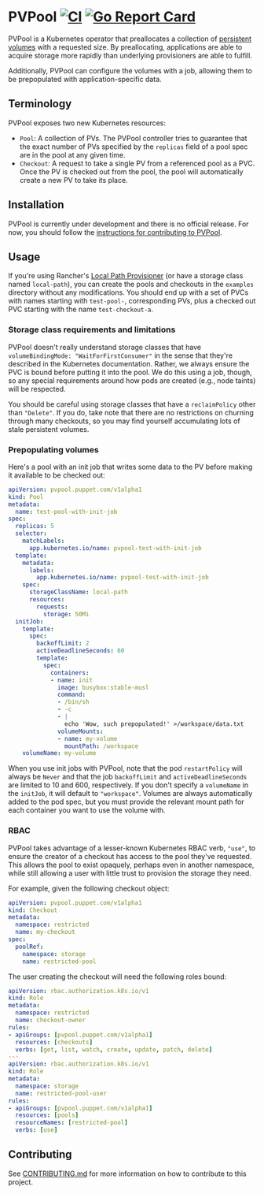 # PVPool [![CI](https://github.com/puppetlabs/pvpool/workflows/CI/badge.svg)](https://github.com/puppetlabs/pvpool/actions?query=workflow%3ACI) [![Go Report Card](https://goreportcard.com/badge/github.com/puppetlabs/pvpool)](https://goreportcard.com/report/github.com/puppetlabs/pvpool)

PVPool is a Kubernetes operator that preallocates a collection of [persistent volumes](https://kubernetes.io/docs/concepts/storage/persistent-volumes/) with a requested size. By preallocating, applications are able to acquire storage more rapidly than underlying provisioners are able to fulfill.

Additionally, PVPool can configure the volumes with a job, allowing them to be prepopulated with application-specific data.

## Terminology

PVPool exposes two new Kubernetes resources:

* `Pool`: A collection of PVs. The PVPool controller tries to guarantee that the exact number of PVs specified by the `replicas` field of a pool spec are in the pool at any given time.
* `Checkout`: A request to take a single PV from a referenced pool as a PVC. Once the PV is checked out from the pool, the pool will automatically create a new PV to take its place.

## Installation

PVPool is currently under development and there is no official release. For now, you should follow the [instructions for contributing to PVPool](CONTRIBUTING.md).

## Usage

If you're using Rancher's [Local Path Provisioner](https://github.com/rancher/local-path-provisioner) (or have a storage class named `local-path`), you can create the pools and checkouts in the `examples` directory without any modifications. You should end up with a set of PVCs with names starting with `test-pool-`, corresponding PVs, plus a checked out PVC starting with the name `test-checkout-a`.

### Storage class requirements and limitations

PVPool doesn't really understand storage classes that have `volumeBindingMode: "WaitForFirstConsumer"` in the sense that they're described in the Kubernetes documentation. Rather, we always ensure the PVC is bound before putting it into the pool. We do this using a job, though, so any special requirements around how pods are created (e.g., node taints) will be respected.

You should be careful using storage classes that have a `reclaimPolicy` other than `"Delete"`. If you do, take note that there are no restrictions on churning through many checkouts, so you may find yourself accumulating lots of stale persistent volumes.

### Prepopulating volumes

Here's a pool with an init job that writes some data to the PV before making it available to be checked out:

```yaml
apiVersion: pvpool.puppet.com/v1alpha1
kind: Pool
metadata:
  name: test-pool-with-init-job
spec:
  replicas: 5
  selector:
    matchLabels:
      app.kubernetes.io/name: pvpool-test-with-init-job
  template:
    metadata:
      labels:
        app.kubernetes.io/name: pvpool-test-with-init-job
    spec:
      storageClassName: local-path
      resources:
        requests:
          storage: 50Mi
  initJob:
    template:
      spec:
        backoffLimit: 2
        activeDeadlineSeconds: 60
        template:
          spec:
            containers:
            - name: init
              image: busybox:stable-musl
              command:
              - /bin/sh
              - -c
              - |
                echo 'Wow, such prepopulated!' >/workspace/data.txt
              volumeMounts:
              - name: my-volume
                mountPath: /workspace
    volumeName: my-volume
```

When you use init jobs with PVPool, note that the pod `restartPolicy` will always be `Never` and that the job `backoffLimit` and `activeDeadlineSeconds` are limited to 10 and 600, respectively. If you don't specify a `volumeName` in the `initJob`, it will default to `"workspace"`. Volumes are always automatically added to the pod spec, but you must provide the relevant mount path for each container you want to use the volume with.

### RBAC

PVPool takes advantage of a lesser-known Kubernetes RBAC verb, `"use"`, to ensure the creator of a checkout has access to the pool they've requested. This allows the pool to exist opaquely, perhaps even in another namespace, while still allowing a user with little trust to provision the storage they need.

For example, given the following checkout object:

```yaml
apiVersion: pvpool.puppet.com/v1alpha1
kind: Checkout
metadata:
  namespace: restricted
  name: my-checkout
spec:
  poolRef:
    namespace: storage
    name: restricted-pool
```

The user creating the checkout will need the following roles bound:

```yaml
apiVersion: rbac.authorization.k8s.io/v1
kind: Role
metadata:
  namespace: restricted
  name: checkout-owner
rules:
- apiGroups: [pvpool.puppet.com/v1alpha1]
  resources: [checkouts]
  verbs: [get, list, watch, create, update, patch, delete]
---
apiVersion: rbac.authorization.k8s.io/v1
kind: Role
metadata:
  namespace: storage
  name: restricted-pool-user
rules:
- apiGroups: [pvpool.puppet.com/v1alpha1]
  resources: [pools]
  resourceNames: [restricted-pool]
  verbs: [use]
```

## Contributing

See [CONTRIBUTING.md](CONTRIBUTING.md) for more information on how to contribute to this project.
